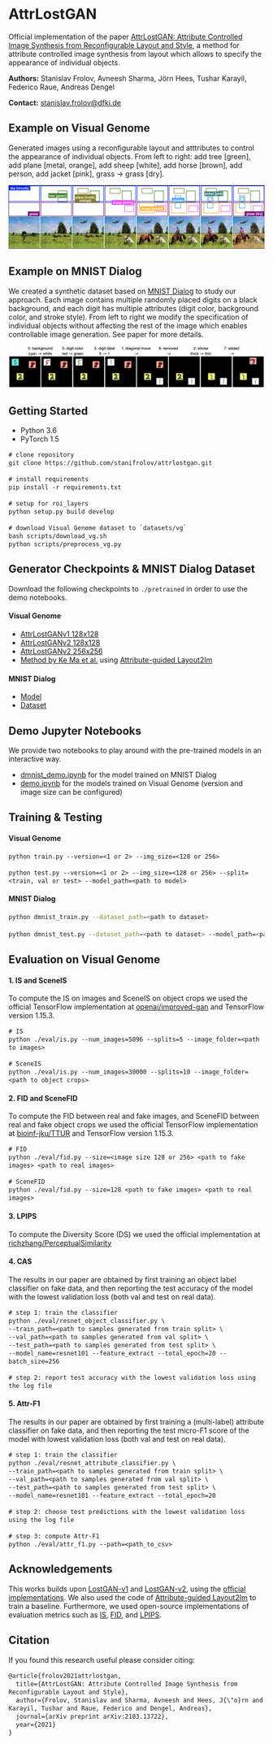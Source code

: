 # AttrLostGAN

Official implementation of the paper [AttrLostGAN: Attribute Controlled Image Synthesis from Reconfigurable Layout and Style](https://arxiv.org/abs/2103.13722),
a method for attribute controlled image synthesis from layout which allows to specify the
appearance of individual objects.

**Authors:** Stanislav Frolov, Avneesh Sharma, Jörn Hees, Tushar Karayil, Federico Raue, Andreas Dengel

**Contact:** stanislav.frolov@dfki.de

## Example on Visual Genome
Generated images using a reconfigurable layout and atttributes to control the appearance of individual objects. From left to right:
add tree [green], add plane [metal, orange], add sheep [white], add horse [brown], add person, add jacket [pink], grass → grass [dry].

![VG_Example](./images/vg_example.png)

## Example on MNIST Dialog
We created a synthetic dataset based on [MNIST Dialog](http://cvlab.postech.ac.kr/research/attmem/) to study our approach.
Each image contains multiple randomly placed digits on a black background, and each digit has multiple attributes
(digit color, background color, and stroke style). From left to right we modify the specification of individual objects
without affecting the rest of the image which enables controllable image generation.
See paper for more details.

![DMNIST_Example](./images/dmnist_example.png)

## Getting Started

- Python 3.6
- PyTorch 1.5

```
# clone repository
git clone https://github.com/stanifrolov/attrlostgan.git

# install requirements
pip install -r requirements.txt

# setup for roi_layers
python setup.py build develop

# download Visual Genome dataset to `datasets/vg` 
bash scripts/download_vg.sh
python scripts/preprocess_vg.py
```

## Generator Checkpoints & MNIST Dialog Dataset

Download the following checkpoints to `./pretrained` in order to use the demo notebooks.

#### Visual Genome
- [AttrLostGANv1 128x128](https://drive.google.com/file/d/1rSAtWZcXnuGRDIfoT4iliydE7Mhe1zIE/view?usp=sharing)
- [AttrLostGANv2 128x128](https://drive.google.com/file/d/1OGq20ttPKGciqtH8Toyz65nSq2uR7U8X/view?usp=sharing)
- [AttrLostGANv2 256x256](https://drive.google.com/file/d/1uvbWK5eOrPtozDw3itj1q1zDtCkF1M_F/view?usp=sharing)
- [Method by Ke Ma et al.](https://drive.google.com/file/d/1Lq9vCi4kwqocGjb6ug-26kwZFTp3k8I8/view?usp=sharing) using [Attribute-guided Layout2Im](https://github.com/ubc-vision/attribute-guided-image-generation-from-layout)

#### MNIST Dialog
- [Model](https://drive.google.com/file/d/1pdRILJn88AC0iJMcGzXkEthj0LLjzeKO/view?usp=sharing)
- [Dataset](https://drive.google.com/file/d/17fxPXXtSVEvh4jYU-VLtcCUe_VXHzOBv/view?usp=sharing)

## Demo Jupyter Notebooks
We provide two notebooks to play around with the pre-trained models in an interactive way.

- [dmnist_demo.ipynb](dmnist_demo.ipynb) for the model trained on MNIST Dialog
- [demo.ipynb](demo.ipynb) for the models trained on Visual Genome (version and image size can be configured)


## Training & Testing

#### Visual Genome

```
python train.py --version=<1 or 2> --img_size=<128 or 256>

python test.py --version=<1 or 2> --img_size=<128 or 256> --split=<train, val or test> --model_path=<path to model>
```

#### MNIST Dialog

```sh
python dmnist_train.py --dataset_path=<path to dataset>

python dmnist_test.py --dataset_path=<path to dataset> --model_path=<path to model>
```

## Evaluation on Visual Genome

#### 1. IS and SceneIS
To compute the IS on images and SceneIS on object crops we used the official TensorFlow implementation at [openai/improved-gan](https://github.com/openai/improved-gan)
and TensorFlow version 1.15.3.

```
# IS
python ./eval/is.py --num_images=5096 --splits=5 --image_folder=<path to images>

# SceneIS
python ./eval/is.py --num_images=30000 --splits=10 --image_folder=<path to object crops>
```

#### 2. FID and SceneFID
To compute the FID between real and fake images, and SceneFID between real and fake object crops we used the official TensorFlow implementation at [bioinf-jku/TTUR](https://github.com/bioinf-jku/TTUR)
and TensorFlow version 1.15.3.
```
# FID
python ./eval/fid.py --size=<image size 128 or 256> <path to fake images> <path to real images>

# SceneFID
python ./eval/fid.py --size=128 <path to fake images> <path to real images>
```

#### 3. LPIPS
To compute the Diversity Score (DS) we used the official implementation at [richzhang/PerceptualSimilarity](https://github.com/richzhang/PerceptualSimilarity)

#### 4. CAS
The results in our paper are obtained by first training an object label classifier on fake data, and then reporting the test accuracy
of the model with the lowest validation loss (both val and test on real data).

```
# step 1: train the classifier
python ./eval/resnet_object_classifier.py \
--train_path=<path to samples generated from train split> \
--val_path=<path to samples generated from val split> \
--test_path=<path to samples generated from test split> \
--model_name=resnet101 --feature_extract --total_epoch=20 --batch_size=256

# step 2: report test accuracy with the lowest validation loss using the log file
```

#### 5. Attr-F1
The results in our paper are obtained by first training a (multi-label) attribute classifier on fake data, and then
reporting the test micro-F1 score of the model with lowest validation loss (both val and test on real data).

```
# step 1: train the classifier
python ./eval/resnet_attribute_classifier.py \
--train_path=<path to samples generated from train split> \
--val_path=<path to samples generated from val split> \
--test_path=<path to samples generated from test split> \
--model_name=resnet101 --feature_extract --total_epoch=20

# step 2: choose test predictions with the lowest validation loss using the log file

# step 3: compute Attr-F1
python ./eval/attr_f1.py --path=<path_to_csv>
```

## Acknowledgements
This works builds upon [LostGAN-v1](https://arxiv.org/abs/1908.07500) and [LostGAN-v2](https://arxiv.org/abs/2003.11571),
using the [official implementations](https://github.com/WillSuen/LostGANs).
We also used the code of [Attribute-guided Layout2Im](https://github.com/ubc-vision/attribute-guided-image-generation-from-layout) to train a baseline.
Furthermore, we used open-source implementations of evaluation metrics such as [IS](https://github.com/openai/improved-gan), [FID](https://github.com/bioinf-jku/TTUR), and [LPIPS](https://github.com/richzhang/PerceptualSimilarity).

## Citation
If you found this research useful please consider citing:

```
@article{frolov2021attrlostgan,
  title={AttrLostGAN: Attribute Controlled Image Synthesis from Reconfigurable Layout and Style},
  author={Frolov, Stanislav and Sharma, Avneesh and Hees, J{\"o}rn and Karayil, Tushar and Raue, Federico and Dengel, Andreas},
  journal={arXiv preprint arXiv:2103.13722},
  year={2021}
}
```
